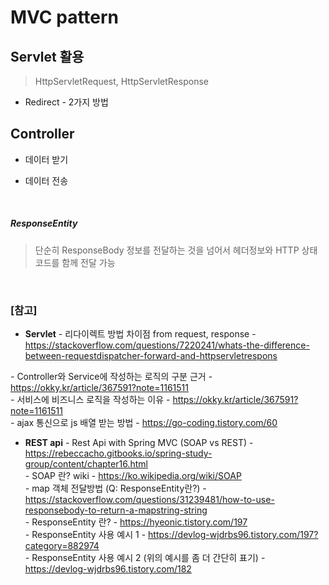 # MVC pattern

## Servlet 활용
> HttpServletRequest, HttpServletResponse

* Redirect - 2가지 방법


## Controller

* 데이터 받기

* 데이터 전송

<br>

##### ResponseEntity  
> 단순히 ResponseBody 정보를 전달하는 것을 넘어서 헤더정보와 HTTP 상태코드를 함께 전달 가능


<br>


### [참고] <br>
  * **Servlet**
  *-* 리다이렉트 방법 차이점 from request, response -  https://stackoverflow.com/questions/7220241/whats-the-difference-between-requestdispatcher-forward-and-httpservletrespons <br>

  *-* Controller와 Service에 작성하는 로직의 구분 근거 - https://okky.kr/article/367591?note=1161511 <br>
  *-* 서비스에 비즈니스 로직을 작성하는 이유 - https://okky.kr/article/367591?note=1161511 <br>
  *-* ajax 통신으로 js 배열 받는 방법 - https://go-coding.tistory.com/60 <br>
  
  * **REST api**
  *-* Rest Api with Spring MVC (SOAP vs REST) - https://rebeccacho.gitbooks.io/spring-study-group/content/chapter16.html <br>
  *-* SOAP 란? wiki - https://ko.wikipedia.org/wiki/SOAP <br>
  *-* map 객체 전달방법 (Q: ResponseEntity란?) - https://stackoverflow.com/questions/31239481/how-to-use-responsebody-to-return-a-mapstring-string <br>
  *-* ResponseEntity 란? - https://hyeonic.tistory.com/197 <br>
  *-* ResponseEntity 사용 예시 1 - https://devlog-wjdrbs96.tistory.com/197?category=882974 <br>
  *-* ResponseEntity 사용 예시 2 (위의 예시를 좀 더 간단히 표기) - https://devlog-wjdrbs96.tistory.com/182 <br>

  